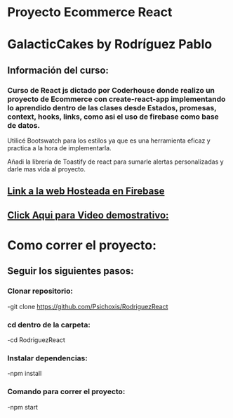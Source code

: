 # Proyecto Ecommerce React 

# GalacticCakes by Rodríguez Pablo

## Información del curso:

### Curso de React js dictado por Coderhouse donde realizo un proyecto de Ecommerce con create-react-app implementando lo aprendido dentro de las clases desde Estados, promesas, context, hooks, links, como asi el uso de firebase como base de datos.


Utilicé Bootswatch para los estilos ya que es una herramienta eficaz y practica a la hora de implementarla.

Añadi la libreria de Toastify de react para sumarle alertas personalizadas y darle mas vida al proyecto.

## [Link a la web Hosteada en Firebase](https://galacticcakess.firebaseapp.com/)

## [Click Aqui para Video demostrativo:](https://firebasestorage.googleapis.com/v0/b/galacticcakess.appspot.com/o/Example.mp4?alt=media&token=1c592cba-088e-48b0-a7b3-9e41630dc246)

# Como correr el proyecto:

## Seguir los siguientes pasos:

### Clonar repositorio:
-git clone https://github.com/Psichoxis/RodriguezReact

### cd dentro de la carpeta:
-cd RodriguezReact

### Instalar dependencias:
-npm install

### Comando para correr el proyecto:
-npm start
